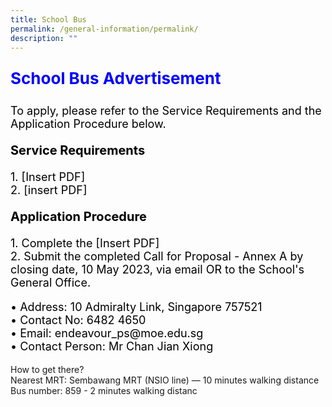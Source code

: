 ```yaml
---
title: School Bus
permalink: /general-information/permalink/
description: ""
---
```

<p style="text-align:left;font-size: 26px; color: blue; font-weight: bold;">School Bus Advertisement</p>

<p style="text-align:left;font-size: 18px; color: black;">To apply, please refer to the Service Requirements and the Application Procedure below.</p>


<p style="text-align:left;font-size:20px; color: black; font-weight: bold;">Service Requirements</p>
<p style="text-align:left;font-size:18px; color: black;">
1.  [Insert PDF]<br>
2.  [insert PDF]</p>



<p style="text-align:left;font-size:20px; color: black; font-weight: bold;">Application Procedure</p>

<p style="text-align:left;font-size:18px; color: black;">
1. Complete the [Insert PDF] <br>
2. Submit the completed Call for Proposal - Annex A by closing date, 10 May 2023, 
	via email OR to the School's General Office.</p>


<p style="text-align:left;font-size:18px; color: black;">• Address: 10 Admiralty Link, Singapore 757521<br>
• Contact No: 6482 4650<br>
• Email: endeavour_ps@moe.edu.sg<br>
• Contact Person: Mr Chan Jian Xiong</p>


How to get there?<br>
Nearest MRT: Sembawang MRT (NSIO line) — 10 minutes walking distance <br>
Bus number: 859 - 2 minutes walking distanc